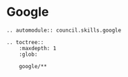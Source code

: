 # Google

```{eval-rst}
.. automodule:: council.skills.google
```

```{eval-rst}
.. toctree::
    :maxdepth: 1
    :glob:

    google/**
```
